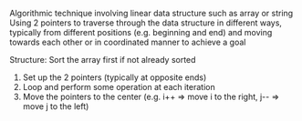Algorithmic technique involving linear data structure such as array or string
Using 2 pointers to traverse through the data structure in different ways, typically from different positions (e.g. beginning and end) and moving towards each other or in coordinated manner to achieve a goal

Structure: 
Sort the array first if not already sorted
1) Set up the 2 pointers (typically at opposite ends)
2) Loop and perform some operation at each iteration
3) Move the pointers to the center (e.g. i++ => move i to the right, j-- => move j to the left)